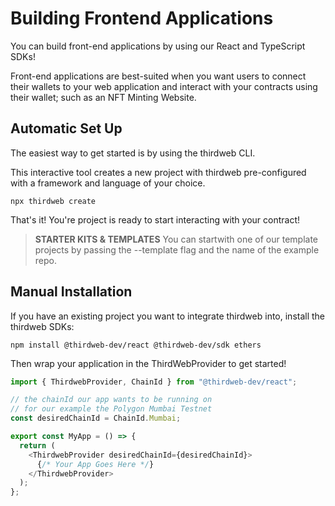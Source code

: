 # Building Frontend Applications

You can build front-end applications by using our React and TypeScript SDKs!

Front-end applications are best-suited when you want users to connect their wallets to your web application and interact with your contracts using their wallet; such as an NFT Minting Website.

## Automatic Set Up

The easiest way to get started is by using the thirdweb CLI.

This interactive tool creates a new project with thirdweb pre-configured with a framework and language of your choice.

```console
npx thirdweb create
```

That's it! You're project is ready to start interacting with your contract!

> **STARTER KITS & TEMPLATES**
> You can startwith one of our template projects by passing the --template flag and the name of the example repo.

## Manual Installation

If you have an existing project you want to integrate thirdweb into, install the thirdweb SDKs:

```console
npm install @thirdweb-dev/react @thirdweb-dev/sdk ethers
```

Then wrap your application in the ThirdWebProvider to get started!

```javascript
import { ThirdwebProvider, ChainId } from "@thirdweb-dev/react";

// the chainId our app wants to be running on
// for our example the Polygon Mumbai Testnet
const desiredChainId = ChainId.Mumbai;

export const MyApp = () => {
  return (
    <ThirdwebProvider desiredChainId={desiredChainId}>
      {/* Your App Goes Here */}
    </ThirdwebProvider>
  );
};
```
